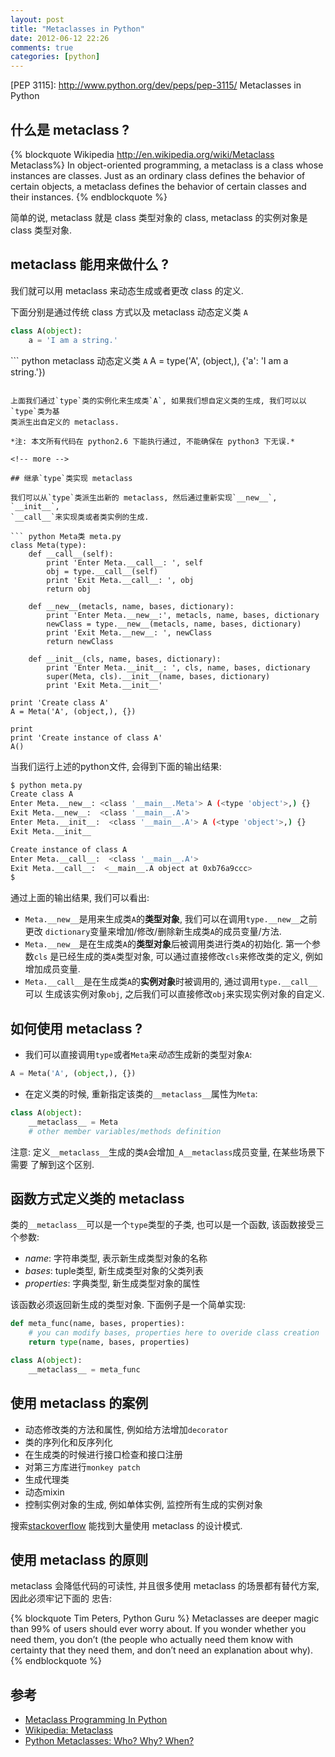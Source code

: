 ```yaml
---
layout: post
title: "Metaclasses in Python"
date: 2012-06-12 22:26
comments: true
categories: [python]
---
```


[metaclass]: http://en.wikipedia.org/wiki/Metaclass
[PEP 3115]: http://www.python.org/dev/peps/pep-3115/ Metaclasses in Python

## 什么是 metaclass ?

{% blockquote Wikipedia http://en.wikipedia.org/wiki/Metaclass Metaclass%}
In object-oriented programming, a metaclass is a class whose instances are 
classes. Just as an ordinary class defines the behavior of certain objects, a
metaclass defines the behavior of certain classes and their instances.
{% endblockquote %}

简单的说, metaclass 就是 class 类型对象的 class, metaclass 的实例对象是 class 类型对象.

## metaclass 能用来做什么 ?

我们就可以用 metaclass 来动态生成或者更改 class 的定义.

下面分别是通过传统 class 方式以及 metaclass 动态定义类 `A`
``` python 传统 class 方式定于类 A
class A(object):
    a = 'I am a string.'
```

``` python metaclass 动态定义类 `A`
A = type('A', (object,), {'a': 'I am a string.'})
```

上面我们通过`type`类的实例化来生成类`A`, 如果我们想自定义类的生成, 我们可以以`type`类为基
类派生出自定义的 metaclass.

*注: 本文所有代码在 python2.6 下能执行通过, 不能确保在 python3 下无误.*

<!-- more -->

## 继承`type`类实现 metaclass

我们可以从`type`类派生出新的 metaclass, 然后通过重新实现`__new__`, `__init__`,
`__call__`来实现类或者类实例的生成.

``` python Meta类 meta.py
class Meta(type):
    def __call__(self):
        print 'Enter Meta.__call__: ', self
        obj = type.__call__(self)
        print 'Exit Meta.__call__: ', obj
        return obj

    def __new__(metacls, name, bases, dictionary):
        print 'Enter Meta.__new__:', metacls, name, bases, dictionary
        newClass = type.__new__(metacls, name, bases, dictionary)
        print 'Exit Meta.__new__: ', newClass
        return newClass

    def __init__(cls, name, bases, dictionary):
        print 'Enter Meta.__init__: ', cls, name, bases, dictionary
        super(Meta, cls).__init__(name, bases, dictionary)
        print 'Exit Meta.__init__'

print 'Create class A'
A = Meta('A', (object,), {})

print
print 'Create instance of class A'
A()
```

当我们运行上述的python文件, 会得到下面的输出结果:
``` bash
$ python meta.py 
Create class A
Enter Meta.__new__: <class '__main__.Meta'> A (<type 'object'>,) {}
Exit Meta.__new__:  <class '__main__.A'>
Enter Meta.__init__:  <class '__main__.A'> A (<type 'object'>,) {}
Exit Meta.__init__

Create instance of class A
Enter Meta.__call__:  <class '__main__.A'>
Exit Meta.__call__:  <__main__.A object at 0xb76a9ccc>
$
```

通过上面的输出结果, 我们可以看出:

- `Meta.__new__`是用来生成类`A`的**类型对象**, 我们可以在调用`type.__new__`之前更改
  `dictionary`变量来增加/修改/删除新生成类`A`的成员变量/方法.
- `Meta.__new__`是在生成类`A`的**类型对象**后被调用类进行类`A`的初始化. 第一个参数`cls`
  是已经生成的类`A`类型对象, 可以通过直接修改`cls`来修改类的定义, 例如增加成员变量.
- `Meta.__call__`是在生成类`A`的**实例对象**时被调用的, 通过调用`type.__call__`可以
  生成该实例对象`obj`, 之后我们可以直接修改`obj`来实现实例对象的自定义.

## 如何使用 metaclass ?

- 我们可以直接调用`type`或者`Meta`来*动态*生成新的类型对象`A`: 

``` python 实例化Meta来生成新的类
A = Meta('A', (object,), {})
```

- 在定义类的时候, 重新指定该类的`__metaclass__`属性为`Meta`:

``` python 构建类的__metaclass__
class A(object):
    __metaclass__ = Meta
    # other member variables/methods definition
```

注意: 定义`__metaclass__`生成的类`A`会增加`_A__metaclass`成员变量, 在某些场景下需要
了解到这个区别.

## 函数方式定义类的 metaclass

类的`__metaclass__`可以是一个`type`类型的子类, 也可以是一个函数, 该函数接受三个参数:

- *name*: 字符串类型, 表示新生成类型对象的名称
- *bases*: tuple类型, 新生成类型对象的父类列表
- *properties*: 字典类型, 新生成类型对象的属性

该函数必须返回新生成的类型对象. 下面例子是一个简单实现:

``` python
def meta_func(name, bases, properties):
    # you can modify bases, properties here to overide class creation
    return type(name, bases, properties)

class A(object):
    __metaclass__ = meta_func
```

## 使用 metaclass 的案例

- 动态修改类的方法和属性, 例如给方法增加`decorator`
- 类的序列化和反序列化
- 在生成类的时候进行接口检查和接口注册
- 对第三方库进行`monkey patch`
- 生成代理类
- 动态mixin
- 控制实例对象的生成, 例如单体实例, 监控所有生成的实例对象

搜索[stackoverflow](http://stackoverflow.com/search?tab=votes&q=python%20metaclass)
能找到大量使用 metaclass 的设计模式.

## 使用 metaclass 的原则

metaclass 会降低代码的可读性, 并且很多使用 metaclass 的场景都有替代方案, 因此必须牢记下面的
忠告:

{% blockquote Tim Peters, Python Guru %}
Metaclasses are deeper magic than 99% of users should ever worry about. If you wonder whether you need them, you don’t (the people who actually need them know with certainty that they need them, and don’t need an explanation about why).
{% endblockquote %}

## 参考

- [Metaclass Programming In Python](http://gnosis.cx/publish/programming/metaclass_1.html)
- [Wikipedia: Metaclass](http://en.wikipedia.org/wiki/Metaclass)
- [Python Metaclasses: Who? Why? When?](http://www.vrplumber.com/programming/metaclasses.pdf)
